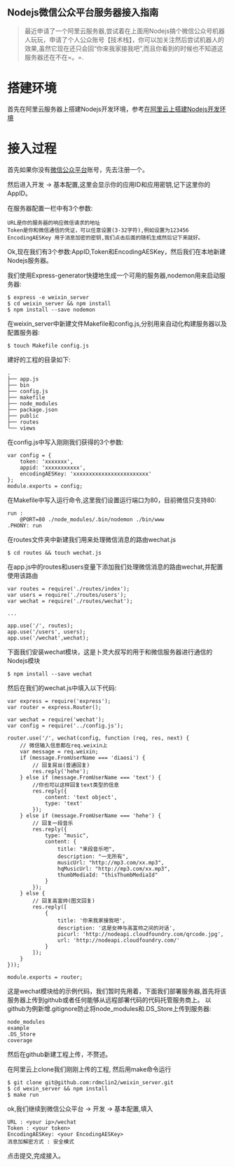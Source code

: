 Nodejs微信公众平台服务器接入指南
---


> 最近申请了一个阿里云服务器,尝试着在上面用Nodejs搞个微信公众号机器人玩玩，申请了个人公众账号【技术栈】，你可以加关注然后尝试机器人的效果,虽然它现在还只会回“你来我家接我吧”,而且你看到的时候也不知道这服务器还在不在=。=.

<!-- more -->


# 搭建环境 
首先在阿里云服务器上搭建Nodejs开发环境，参考[在阿里云上搭建Nodejs开发环境](http://mclspace.com/2015/12/09/aliyun-build-nodejs-environment/)

# 接入过程
首先如果你没有[微信公众平台](https://mp.weixin.qq.com)账号，先去注册一个。

然后进入开发 -> 基本配置,这里会显示你的应用ID和应用密钥,记下这里你的AppID。

在服务器配置一栏中有3个参数:
```
URL是你的服务器的响应微信请求的地址
Token是你和微信通信的凭证，可以任意设置(3-32字符),例如设置为123456
EncodingAESKey 用于消息加密的密钥,我们点击后面的随机生成然后记下来就好。
```

Ok,现在我们有3个参数:AppID,Token和EncodingAESKey，然后我们在本地新建Nodejs服务器。

我们使用Express-generator快捷地生成一个可用的服务器,nodemon用来启动服务器:
```
$ express -e weixin_server
$ cd weixin_server && npm install
$ npm install --save nodemon
```
在weixin_server中新建文件Makefile和config.js,分别用来自动化构建服务器以及配置服务器:
```
$ touch Makefile config.js
```

建好的工程的目录如下:
```
.
├── app.js
├── bin
├── config.js
├── makefile
├── node_modules
├── package.json
├── public
├── routes
└── views
```

在config.js中写入刚刚我们获得的3个参数:
```
var config = {
    token: 'xxxxxxx',
    appid: 'xxxxxxxxxxx',
    encodingAESKey: 'xxxxxxxxxxxxxxxxxxxxxxxx'
};
module.exports = config;
```

在Makefile中写入运行命令,这里我们设置运行端口为80，目前微信只支持80:
```
run :
	@PORT=80 ./node_modules/.bin/nodemon ./bin/www
.PHONY: run
```

在routes文件夹中新建我们用来处理微信消息的路由wechat.js
```
$ cd routes && touch wechat.js
```

在app.js中的routes和users变量下添加我们处理微信消息的路由wechat,并配置使用该路由
```
var routes = require('./routes/index');
var users = require('./routes/users');
var wechat = require('./routes/wechat');

...

app.use('/', routes);
app.use('/users', users);
app.use('/wechat',wechat);
```

下面我们安装wechat模块，这是卜灵大叔写的用于和微信服务器进行通信的Nodejs模块
```
$ npm install --save wechat 
```

然后在我们的wechat.js中填入以下代码:
```
var express = require('express');
var router = express.Router();

var wechat = require('wechat');
var config = require('../config.js');

router.use('/', wechat(config, function (req, res, next) {
    // 微信输入信息都在req.weixin上
    var message = req.weixin;
    if (message.FromUserName === 'diaosi') {
        // 回复屌丝(普通回复)
        res.reply('hehe');
    } else if (message.FromUserName === 'text') {
        //你也可以这样回复text类型的信息
        res.reply({
            content: 'text object',
            type: 'text'
        });
    } else if (message.FromUserName === 'hehe') {
        // 回复一段音乐
        res.reply({
            type: "music",
            content: {
                title: "来段音乐吧",
                description: "一无所有",
                musicUrl: "http://mp3.com/xx.mp3",
                hqMusicUrl: "http://mp3.com/xx.mp3",
                thumbMediaId: "thisThumbMediaId"
            }
        });
    } else {
        // 回复高富帅(图文回复)
        res.reply([
            {
                title: '你来我家接我吧',
                description: '这是女神与高富帅之间的对话',
                picurl: 'http://nodeapi.cloudfoundry.com/qrcode.jpg',
                url: 'http://nodeapi.cloudfoundry.com/'
            }
        ]);
    }
}));

module.exports = router;
```
这是wechat模块给的示例代码，我们暂时先用着，下面我们部署服务器,首先将该服务器上传到github或者任何能够从远程部署代码的代码托管服务商上。
以github为例新增.gitignore防止将node_modules和.DS_Store上传到服务器:
```
node_modules
example
.DS_Store
coverage
```
然后在github新建工程上传，不赘述。

在阿里云上clone我们刚刚上传的工程, 然后用make命令运行
```
$ git clone git@github.com:rdmclin2/weixin_server.git
$ cd wexin_server && npm install
$ make run
```

ok,我们继续到微信公众平台 -> 开发 -> 基本配置,填入
```
URL : <your ip>/wechat
Token : <your token>
EncodingAESKey: <your EncodingAESKey>
消息加解密方式 : 安全模式
```
点击提交,完成接入。